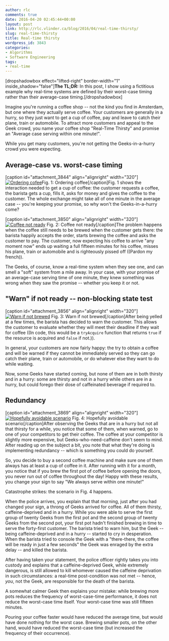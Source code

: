 ```yaml
---
author: rlc
comments: true
date: 2016-04-20 02:45:44+00:00
layout: post
link: http://rlc.vlinder.ca/blog/2016/04/real-time-thirsty/
slug: real-time-thirsty
title: Real-time thirsty
wordpress_id: 3843
categories:
- Algorithms
- Software Engineering
tags:
- real-time
---
```


[dropshadowbox effect="lifted-right" border-width="1" inside_shadow="false"]**The TL;DR:**
In this post, I show using a fictitious example why real-time systems are defined by their worst-case timing rather than their average-case timing.[/dropshadowbox]

Imagine you're running a coffee shop -- not the kind you find in Amsterdam, but one where they actually serve coffee. Your customers are generally in a hurry, so they just want to get a cup of coffee, pay and leave to catch their plane, train or automobile. To attract more customers and appeal to the Geek crowd, you name your coffee shop "Real-Time Thirsty" and promise an "Average case serving within one minute!".

While you get many customers, you're not getting the Geeks-in-a-hurry crowd you were expecting.
<!-- more -->


## Average-case vs. worst-case timing


[caption id="attachment_3844" align="alignright" width="320"][![Ordering cofee](http://rlc.vlinder.ca/wp-content/uploads/2016/04/IMG_07981-e1461091049572-1024x708.jpg)](http://rlc.vlinder.ca/wp-content/uploads/2016/04/IMG_07981-e1461091049572.jpg)Fig. 1: Ordering coffee[/caption]Fig. 1 shows the interaction needed to get a cup of coffee: the customer requests a coffee, the barista gets a cup, fills it, asks for money and gives the coffee to the customer. The whole exchange might take all of one minute in the average case -- you're keeping your promise, so why won't the Geeks-in-a-hurry come?

[caption id="attachment_3850" align="alignright" width="320"][![Coffee not ready](http://rlc.vlinder.ca/wp-content/uploads/2016/04/File-2016-04-19-19-56-47-1024x771.jpeg)](http://rlc.vlinder.ca/wp-content/uploads/2016/04/File-2016-04-19-19-56-47.jpeg) Fig. 2: Coffee not ready[/caption]The problem happens when the coffee still needs to be brewed when the customer gets there: the barista happily accepts the order, starts brewing the coffee and asks the customer to pay. The customer, now expecting his coffee to arrive "any moment now" ends up waiting a full fifteen minutes for his coffee, misses his plane, train or automobile and is righteously pissed off ((Pardon my french)).

The Geeks, of course, know a real-time system when they see one, and can smell a "soft" system from a mile away. In your case, with your promise of an average-case serving time of one minute, they knew something was wrong when they saw the promise -- whether you keep it or not.



## "Warn" if not ready -- non-blocking state test


[caption id="attachment_3856" align="alignright" width="320"][![Warn if not brewed](http://rlc.vlinder.ca/wp-content/uploads/2016/04/File-2016-04-19-20-15-13-1024x753.jpeg)](http://rlc.vlinder.ca/wp-content/uploads/2016/04/File-2016-04-19-20-15-13.jpeg) Fig. 3: Warn if not brewed[/caption]After being yelled at a few times, the barista has decided to warn the customer. This allows the customer to evaluate whether they will meet their deadline if they wait for coffee ((In code, this would be a `tryAcquire` function that returns `true` if the resource is acquired and `false` if not.)).

In general, your customers are now fairly happy: the try to obtain a coffee and will be warned if they cannot be immediately served so they can go catch their plane, train or automobile, or do whatever else they want to do while waiting.

Now, some Geeks have started coming, but none of them are in both thirsty and in a hurry: some are thirsty and not in a hurry while others are in a hurry, but could forego their dose of caffeinated beverage if required to.



## Redundancy


[caption id="attachment_3869" align="alignright" width="320"][![Hopefully avoidable scenario](http://rlc.vlinder.ca/wp-content/uploads/2016/04/File-2016-04-19-20-55-40-1024x644.jpeg)](http://rlc.vlinder.ca/wp-content/uploads/2016/04/File-2016-04-19-20-55-40.jpeg) Fig. 4: Hopefully avoidable scenario[/caption]After observing the Geeks that are in a hurry but not all that thirsty for a while, you notice that some of them, when warned, go to one of your competitors to get their coffee. The coffee at your competitor is slightly more expensive, but Geeks-who-need-caffeine don't seem to mind. After reading up on the subject a bit, you note that what they're doing is implementing redundancy -- which is something you could do yourself.

So, you decide to buy a second coffee machine and make sure one of them always has at least a cup of coffee in it. After running with it for a month, you notice that if you brew the first pot of coffee before opening the doors, you never run out of coffee throughout the day! Happy with these results, you change your sign to say "We always serve within one minute!"

Catastrophe strikes: the scenario in Fig. 4 happens.

When the police arrives, you explain that that morning, just after you had changed your sign, a throng of Geeks arrived for coffee. All of them thirsty, caffeine-deprived and in a hurry. While you were able to serve the first group of twenty Geeks from the first pot and the second group of twenty Geeks from the second pot, your first pot hadn't finished brewing in time to serve the forty-first customer. The barista tried to warn him, but the Geek -- being caffeine-deprived and in a hurry -- started to cry in desperation. When the barista tried to console the Geek with a "there-there, the coffee will be ready in just a few seconds" the Geek was enraged by the extra delay -- and killed the barista.

After having taken your statement, the police officer rightly takes you into custody and explains that a caffeine-deprived Geek, while extremely dangerous, is still allowed to kill whomever caused the caffeine deprivation in such circumstances: a real-time post-condition was not met -- hence, _you_, not the Geek, are responsible for the death of the barista.

A somewhat calmer Geek then explains your mistake: while brewing more pots reduces the frequency of worst-case-time performance, it does not reduce the worst-case time itself. Your worst-case time was still fifteen minutes.

Pouring your coffee faster would have reduced the average time, but would have done nothing for the worst case. Brewing smaller pots, on the other hand, would have reduced the worst-case time (but increased the frequency of their occurrence).

